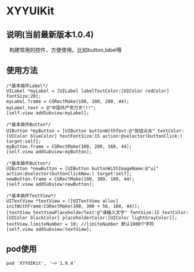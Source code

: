 # XYYUIKit

## 说明(当前最新版本1.0.4)

    构建常用的控件，方便使用。比如button,label等
  
## 使用方法

    /*基本插件Label*/
    UILabel *myLabel = [UILabel labelTextColor:[UIColor redColor] fontSize:20];
    myLabel.frame = CGRectMake(100, 100, 200, 44);
    myLabel.text = @"中国共产党万岁!!!";
    [self.view addSubview:myLabel];
    
    /*基本插件Button*/
    UIButton *myButton = [UIButton buttonWithText:@"按钮点击" textColor:[UIColor blueColor] textFontSize:15 action:@selector(buttonClick:) target:self];
    myButton.frame = CGRectMake(100, 200, 160, 44);
    [self.view addSubview:myButton];
    
    /*基本插件Button*/
    UIButton *newButton = [UIButton buttonWithImageName:@"ui" action:@selector(buttonClickNew:) target:self];
    newButton.frame = CGRectMake(100, 300, 160, 44);
    [self.view addSubview:newButton];
    
    /*基本插件TextView*/
    UITextView *textView = [[UITextView alloc] initWithFrame:CGRectMake(100, 300 + 50, 160, 44)];
    [textView textViewPlaceholderText:@"请输入文字" fontSize:15 textColor:[UIColor blackColor] placeholderColor:[UIColor lightGrayColor]];
    textView.limiteNumber = 10; //limiteNumber 默认1000个字符
    [self.view addSubview:textView];

    
## pod使用

    pod 'XYYUIKit', '~> 1.0.4'
